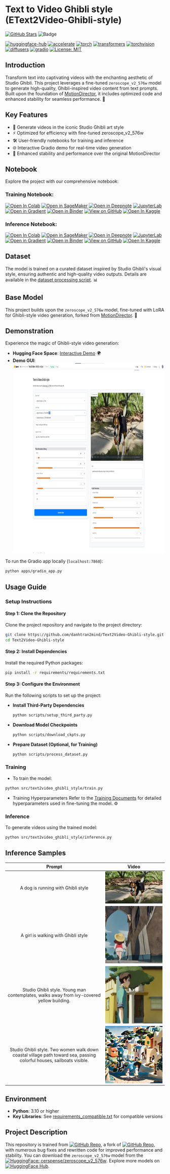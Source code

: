 # Text to Video Ghibli style (EText2Video-Ghibli-style)

[![GitHub Stars](https://img.shields.io/github/stars/danhtran2mind/Text2Video-Ghibli-style?style=social&label=Repo%20Stars)](https://github.com/danhtran2mind/Text2Video-Ghibli-style/stargazers)
![Badge](https://hitscounter.dev/api/hit?url=https%3A%2F%2Fgithub.com%2Fdanhtran2mind%2FText2Video-Ghibli-style&label=Repo+Views&icon=github&color=%236f42c1&message=&style=social&tz=UTC)

[![huggingface-hub](https://img.shields.io/badge/huggingface--hub-blue.svg?logo=huggingface)](https://huggingface.co/docs/hub)
[![accelerate](https://img.shields.io/badge/accelerate-blue.svg?logo=pytorch)](https://huggingface.co/docs/accelerate)
[![torch](https://img.shields.io/badge/torch-blue.svg?logo=pytorch)](https://pytorch.org/)
[![transformers](https://img.shields.io/badge/transformers-blue.svg?logo=huggingface)](https://huggingface.co/docs/transformers)
[![torchvision](https://img.shields.io/badge/torchvision-blue.svg?logo=pytorch)](https://pytorch.org/vision/stable/index.html)
[![diffusers](https://img.shields.io/badge/diffusers-blue.svg?logo=huggingface)](https://huggingface.co/docs/diffusers)
[![gradio](https://img.shields.io/badge/gradio-blue.svg?logo=gradio)](https://gradio.app/)
[![License: MIT](https://img.shields.io/badge/License-MIT-blue.svg)](https://opensource.org/licenses/MIT)

## Introduction
Transform text into captivating videos with the enchanting aesthetic of Studio Ghibli. This project leverages a fine-tuned `zeroscope_v2_576w` model to generate high-quality, Ghibli-inspired video content from text prompts. Built upon the foundation of [MotionDirector](https://github.com/showlab/MotionDirector), it includes optimized code and enhanced stability for seamless performance. 🌟

## Key Features
- 🎨 Generate videos in the iconic Studio Ghibli art style
- ⚡ Optimized for efficiency with fine-tuned zeroscope_v2_576w
- 🛠️ User-friendly notebooks for training and inference
- 🌐 Interactive Gradio demo for real-time video generation
- 🔧 Enhanced stability and performance over the original MotionDirector

## Notebook
Explore the project with our comprehensive notebook: 
### Training Notebook:

[![Open In Colab](https://colab.research.google.com/assets/colab-badge.svg)](https://colab.research.google.com/github/danhtran2mind/Text2Video-Ghibli-style/blob/main/notebooks/zeroscope_v2_576w_Ghibli_LoRA-Training.ipynb)
[![Open in SageMaker](https://studiolab.sagemaker.aws/studiolab.svg)](https://studiolab.sagemaker.aws/import/github/danhtran2mind/Text2Video-Ghibli-style/blob/main/notebooks/zeroscope_v2_576w_Ghibli_LoRA-Training.ipynb)
[![Open in Deepnote](https://deepnote.com/buttons/launch-in-deepnote-small.svg)](https://deepnote.com/launch?url=https://github.com/danhtran2mind/Text2Video-Ghibli-style/blob/main/notebooks/zeroscope_v2_576w_Ghibli_LoRA-Training.ipynb)
[![JupyterLab](https://img.shields.io/badge/Launch-JupyterLab-orange?logo=Jupyter)](https://mybinder.org/v2/gh/danhtran2mind/Text2Video-Ghibli-style/main?filepath=notebooks/zeroscope_v2_576w_Ghibli_LoRA-Training.ipynb)
[![Open in Gradient](https://assets.paperspace.io/img/gradient-badge.svg)](https://console.paperspace.com/github/danhtran2mind/Text2Video-Ghibli-style/blob/main/notebooks/zeroscope_v2_576w_Ghibli_LoRA-Training.ipynb)
[![Open in Binder](https://mybinder.org/badge_logo.svg)](https://mybinder.org/v2/gh/danhtran2mind/Text2Video-Ghibli-style/main)
[![View on GitHub](https://img.shields.io/badge/View%20on-GitHub-181717?logo=github)](https://github.com/danhtran2mind/Text2Video-Ghibli-style/blob/main/notebooks/zeroscope_v2_576w_Ghibli_LoRA-Training.ipynb)
[![Open In Kaggle](https://kaggle.com/static/images/open-in-kaggle.svg)](https://www.kaggle.com/notebooks/welcome?src=https%3A%2F%2Fgithub.com%2Fdanhtran2mind/Text2Video-Ghibli-style/blob/main/notebooks/zeroscope_v2_576w_Ghibli_LoRA-Training.ipynb)

### Inference Notebook:

[![Open In Colab](https://colab.research.google.com/assets/colab-badge.svg)](https://colab.research.google.com/github/danhtran2mind/Text2Video-Ghibli-style/blob/main/notebooks/zeroscope_v2_576w_Ghibli_LoRA-Inference.ipynb)
[![Open in SageMaker](https://studiolab.sagemaker.aws/studiolab.svg)](https://studiolab.sagemaker.aws/import/github/danhtran2mind/Text2Video-Ghibli-style/blob/main/notebooks/zeroscope_v2_576w_Ghibli_LoRA-Inference.ipynb)
[![Open in Deepnote](https://deepnote.com/buttons/launch-in-deepnote-small.svg)](https://deepnote.com/launch?url=https://github.com/danhtran2mind/Text2Video-Ghibli-style/blob/main/notebooks/zeroscope_v2_576w_Ghibli_LoRA-Inference.ipynb)
[![JupyterLab](https://img.shields.io/badge/Launch-JupyterLab-orange?logo=Jupyter)](https://mybinder.org/v2/gh/danhtran2mind/Text2Video-Ghibli-style/main?filepath=notebooks/zeroscope_v2_576w_Ghibli_LoRA-Inference.ipynb)
[![Open in Gradient](https://assets.paperspace.io/img/gradient-badge.svg)](https://console.paperspace.com/github/danhtran2mind/Text2Video-Ghibli-style/blob/main/notebooks/zeroscope_v2_576w_Ghibli_LoRA-Inference.ipynb)
[![Open in Binder](https://mybinder.org/badge_logo.svg)](https://mybinder.org/v2/gh/danhtran2mind/Text2Video-Ghibli-style/main)
[![View on GitHub](https://img.shields.io/badge/View%20on-GitHub-181717?logo=github)](https://github.com/danhtran2mind/Text2Video-Ghibli-style/blob/main/notebooks/zeroscope_v2_576w_Ghibli_LoRA-Inference.ipynb)
[![Open In Kaggle](https://kaggle.com/static/images/open-in-kaggle.svg)](https://www.kaggle.com/notebooks/welcome?src=https%3A%2F%2Fgithub.com%2Fdanhtran2mind/Text2Video-Ghibli-style/blob/main/notebooks/zeroscope_v2_576w_Ghibli_LoRA-Inference.ipynb)


## Dataset
The model is trained on a curated dataset inspired by Studio Ghibli's visual style, ensuring authentic and high-quality video outputs. Details are available in the [dataset processing script](scripts/process_dataset.py). 📊

## Base Model
This project builds upon the `zeroscope_v2_576w` model, fine-tuned with LoRA for Ghibli-style video generation, forked from [MotionDirector](https://github.com/showlab/MotionDirector). 🚀

## Demonstration
Experience the magic of Ghibli-style video generation:  
- **Hugging Face Space**: [Interactive Demo](https://huggingface.co/spaces/danhtran2mind/Text2Video-Ghibli-style) 🌍  
- **Demo GUI**:  
  <img src="./assets/gradio_app_demo.jpg" alt="Gradio Demo" height="600">

To run the Gradio app locally (`localhost:7860`):  
```bash
python apps/gradio_app.py
```

## Usage Guide

### Setup Instructions

#### Step 1: Clone the Repository
Clone the project repository and navigate to the project directory:
```bash
git clone https://github.com/danhtran2mind/Text2Video-Ghibli-style.git
cd Text2Video-Ghibli-style
```

#### Step 2: Install Dependencies
Install the required Python packages:
```bash
pip install -r requirements/requirements.txt
```

#### Step 3: Configure the Environment
Run the following scripts to set up the project:
- **Install Third-Party Dependencies**  
  ```bash
  python scripts/setup_third_party.py
  ```
- **Download Model Checkpoints**  
  ```bash
  python scripts/download_ckpts.py
  ```
- **Prepare Dataset (Optional, for Training)**  
  ```bash
  python scripts/process_dataset.py
  ```

### Training
- To train the model:
```bash
python src/text2video_ghibli_style/train.py
```
- Training Hyperparameters
Refer to the [Training Documents](docs/training/training_doc.md) for detailed hyperparameters used in fine-tuning the model. ⚙️

### Inference
To generate videos using the trained model:
```bash
python src/text2video_ghibli_style/inference.py
```

## Inference Samples
| Prompt | Video |
|:--------:|:-------:|
| A dog is running with Ghibli style |![Example 1 gif](assets/examples/zeroscope_v2_576w-Ghibli-LoRA/1/A_dog_is_running_with_Ghibli_style_42.gif) |
| A girl is walking with Ghibli style | ![Example 2 gif](assets/examples/zeroscope_v2_576w-Ghibli-LoRA/2/A_girl_is_walking_with_Ghibli_style_0.gif) |
| Studio Ghibli style. Young man contemplates, walks away from ivy-covered yellow building. | ![Example 3 gif](assets/examples/zeroscope_v2_576w-Ghibli-LoRA/3/Studio_Ghibli_style_Young_man_contemplates_walks_away_from_ivy-covered_yellow_building_12345.gif) |
| Studio Ghibli style. Two women walk down coastal village path toward sea, passing colorful houses, sailboats visible. | ![Example 4 gif](assets/examples/zeroscope_v2_576w-Ghibli-LoRA/4/Studio_Ghibli_style_Two_women_walk_down_coastal_village_path_toward_sea_passing_colorful_houses_sailboats_visible_100.gif) |

## Environment
- **Python**: 3.10 or higher
- **Key Libraries**: See [requirements_compatible.txt](requirements/requirements_compatible.txt) for compatible versions
<!-- 
## Contact
For questions or issues, please use the [GitHub Issues tab](https://github.com/danhtran2mind/Text2Video-Ghibli-style/issues) or the [Hugging Face Community tab](https://huggingface.co/spaces/danhtran2mind/Text2Video-Ghibli-style/discussions). 📬 -->

## Project Description

This repository is trained from [![GitHub Repo](https://img.shields.io/badge/GitHub-danhtran2mind%2FMotionDirector-blue?style=flat&logo=github)](https://github.com/danhtran2mind/MotionDirector), a fork of [![GitHub Repo](https://img.shields.io/badge/GitHub-showlab%2FMotionDirector-blue?style=flat&logo=github)](https://github.com/showlab/MotionDirector), with numerous bug fixes and rewritten code for improved performance and stability. You can download the `zeroscope_v2_576w` model from the [![HuggingFace: cerspense/zeroscope_v2_576w](https://img.shields.io/badge/HuggingFace-cerspense%2Fzeroscope__v2__576w-yellow?logo=huggingface)](https://huggingface.co/cerspense/zeroscope_v2_576w). Explore more models on [![HuggingFace Hub](https://img.shields.io/badge/HuggingFace-cerspense-yellow?style=flat&logo=huggingface)](https://huggingface.co/cerspense).

